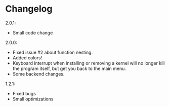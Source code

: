 # Changelog

2.0.1:
* Small code change

2.0.0:
* Fixed issue #2 about function nesting.
* Added colors!
* Keyboard interrupt when installing or removing a kernel will no longer kill the program itself, but get you back to the main menu.
* Some backend changes.

1.2.1:
* Fixed bugs
* Small optimizations